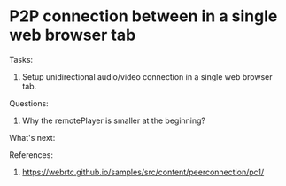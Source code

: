 # P2P connection between in a single web browser tab

Tasks:
1. Setup unidirectional audio/video connection in a single web browser tab. 

Questions:
1. Why the remotePlayer is smaller at the beginning?

What's next:


References:
1. https://webrtc.github.io/samples/src/content/peerconnection/pc1/
